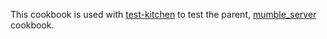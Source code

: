 This cookbook is used with [test-kitchen](http://kitchen.ci/) to test the parent, [mumble_server](https://supermarket.getchef.com/cookbooks/mumble_server) cookbook.
